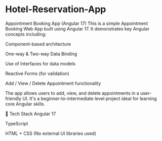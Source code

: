 # Hotel-Reservation-App

Appointment Booking App (Angular 17)
This is a simple Appointment Booking Web App built using Angular 17.
It demonstrates key Angular concepts including:

 Component-based architecture

 One-way & Two-way Data Binding

 Use of Interfaces for data models

 Reactive Forms (for validation)

 Add / View / Delete Appointment functionality

The app allows users to add, view, and delete appointments in a user-friendly UI.
It's a beginner-to-intermediate level project ideal for learning core Angular skills.

🔧 Tech Stack
Angular 17

TypeScript

HTML + CSS (No external UI libraries used)

